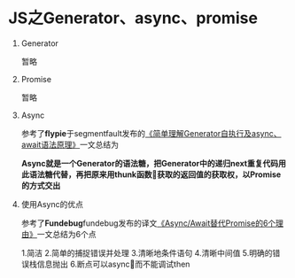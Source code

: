 # JS之Generator、async、promise


1. Generator
    
    暂略

2. Promise

    暂略

3. Async

    参考了**flypie**于segmentfault发布的[《简单理解Generator自执行及async、await语法原理》](https://segmentfault.com/a/1190000008254704)一文总结为

    **Async就是一个Generator的语法糖，把Generator中的递归next重复代码用此语法糖代替，再把原来用thunk函数获取的返回值的获取权，以Promise的方式交出**

4. 使用Async的优点

    参考了**Fundebug**fundebug发布的译文[《Async/Await替代Promise的6个理由》](https://blog.fundebug.com/2017/04/04/nodejs-async-await/)一文总结为6个点

    1.简洁
    2.简单的捕捉错误并处理
    3.清晰地条件语句
    4.清晰中间值
    5.明确的错误栈信息抛出
    6.断点可以async而不能调试then
